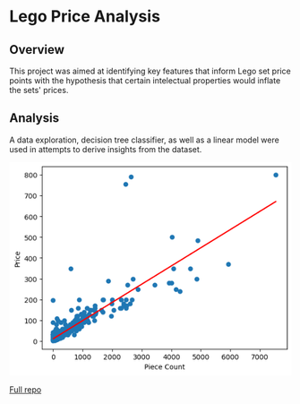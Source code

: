 # Lego Price Analysis

## Overview

This project was aimed at identifying key features that inform Lego set price points with the hypothesis that certain intelectual properties would inflate the sets' prices.

## Analysis

A data exploration, decision tree classifier, as well as a linear model were used in attempts to derive insights from the dataset.

![Vis](../Images/Lego.png "Lego Set Scatterplot")

<a href="https://github.com/kinikepike1/ProjectShowcase/edit/main/LegoPriceAnalysis" target="_blank" rel="noopener noreferrer">Full repo</a>
